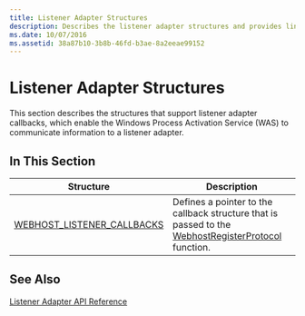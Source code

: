 ```yaml
---
title: Listener Adapter Structures
description: Describes the listener adapter structures and provides links to documentation about the webhost listener callback.
ms.date: 10/07/2016
ms.assetid: 38a87b10-3b8b-46fd-b3ae-8a2eeae99152
---
```

# Listener Adapter Structures
This section describes the structures that support listener adapter callbacks, which enable the Windows Process Activation Service (WAS) to communicate information to a listener adapter.  
  
## In This Section  
  
|Structure|Description|  
|---------------|-----------------|  
|[WEBHOST_LISTENER_CALLBACKS](../../web-development-reference/native-code-api-reference/webhost-listener-callbacks-structure.md)|Defines a pointer to the callback structure that is passed to the [WebhostRegisterProtocol](../../web-development-reference/native-code-api-reference/webhostregisterprotocol-function.md) function.|  
  
## See Also  
 [Listener Adapter API Reference](../../web-development-reference/native-code-api-reference/listener-adapter-api-reference.md)
